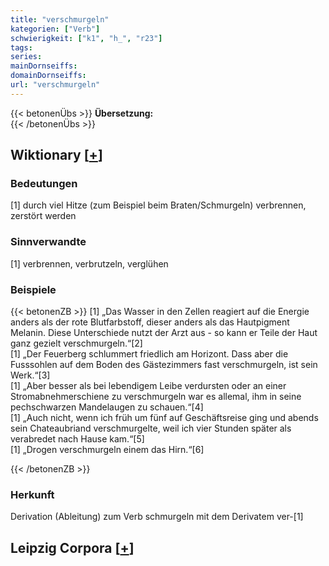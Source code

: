 ```yaml
---
title: "verschmurgeln"
kategorien: ["Verb"]
schwierigkeit: ["k1", "h_", "r23"]
tags:
series:
mainDornseiffs:
domainDornseiffs:
url: "verschmurgeln"
---
```


{{< betonenÜbs >}}
**Übersetzung:**  
{{< /betonenÜbs >}}

## Wiktionary [[+](https://de.wiktionary.org/wiki/verschmurgeln)]

### Bedeutungen
[1] durch viel Hitze (zum Beispiel beim Braten/Schmurgeln) verbrennen, zerstört werden  

### Sinnverwandte
[1] verbrennen, verbrutzeln, verglühen  

### Beispiele
{{< betonenZB >}}
[1] „Das Wasser in den Zellen reagiert auf die Energie anders als der rote Blutfarbstoff, dieser anders als das Hautpigment Melanin. Diese Unterschiede nutzt der Arzt aus - so kann er Teile der Haut ganz gezielt verschmurgeln.“[2]  
[1] „Der Feuerberg schlummert friedlich am Horizont. Dass aber die Fusssohlen auf dem Boden des Gästezimmers fast verschmurgeln, ist sein Werk.“[3]  
[1] „Aber besser als bei lebendigem Leibe verdursten oder an einer Stromabnehmerschiene zu verschmurgeln war es allemal, ihm in seine pechschwarzen Mandelaugen zu schauen.“[4]  
[1] „Auch nicht, wenn ich früh um fünf auf Geschäftsreise ging und abends sein Chateaubriand verschmurgelte, weil ich vier Stunden später als verabredet nach Hause kam.“[5]  
[1] „Drogen verschmurgeln einem das Hirn.“[6]  

{{< /betonenZB >}}
### Herkunft
Derivation (Ableitung) zum Verb schmurgeln mit dem Derivatem ver-[1]  


## Leipzig Corpora [[+](https://corpora.uni-leipzig.de/en/res?word=verschmurgeln&corpusId=deu_newscrawl-public_2018)]

